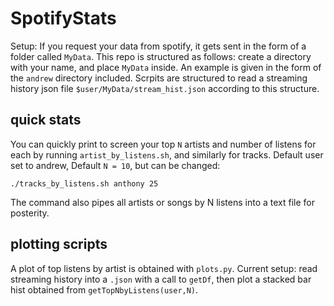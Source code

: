 # SpotifyStats

Setup: If you request your data from spotify, it gets sent in the form of a folder called `MyData`. This repo is structured as follows: create a directory with your name, and place `MyData` inside. An example is given in the form of the `andrew` directory included. Scrpits are structured to read a streaming history json file `$user/MyData/stream_hist.json` according to this structure. 

## quick stats

You can quickly print to screen your top `N` artists and number of listens for each by running `artist_by_listens.sh`, and similarly for tracks. Default user set to andrew, Default `N = 10`, but can be changed:
```
./tracks_by_listens.sh anthony 25
```
The command also pipes all artists or songs by N listens into a text file for posterity.

## plotting scripts

A plot of top listens by artist is obtained with `plots.py`. Current setup: read streaming history into a `.json` with a call to `getDf`, then plot a stacked bar hist obtained from `getTopNbyListens(user,N)`.
